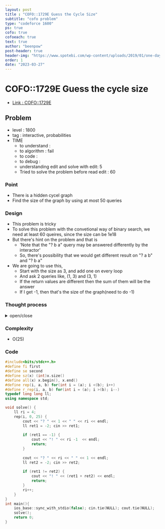 ```yaml
---
layout: post
title : "COFO::1729E Guess the Cycle Size"
subtitle: "cofo problem"
type: "codeforce 1600"
ps: true
cofo: true
cofoeach: true
text: true
author: "beenpow"
post-header: true
header-img: "https://www.spotebi.com/wp-content/uploads/2019/01/one-day-day-one-workout-motivation-spotebi.jpg"
order: 1
date: "2023-03-27"
---
```

# COFO::1729E Guess the cycle size
- [Link : COFO::1729E](https://codeforces.com/contest/1729/problem/E)


## Problem 

- level : 1800
- tag : interactive, probabilities
- TIME
  - to understand    : 
  - to algorithm     : fail
  - to code          : 
  - to debug         : 
  - understanding edit and solve with edit: 5
  - Tried to solve the problem before read edit : 60

### Point
- There is a hidden cycel graph
- Find the size of the graph by using at most 50 queries

### Design
- This problem is tricky
- To solve this problem with the convetional way of binary search, we need at least 60 queires, since the size can be 1e18
- But there's hint on the problem and that is
  - 'Note that the "? b a" query may be answered differently by the interactor'
  - So, there's possibility that we would get different result on "? a b" and "? b a"
- We are going to use this,
  - Start with the size as 3, and add one on every loop
  - And ask 2 queries like, (1, 3) and (3, 1) 
  - If the return values are different then the sum of them will be the answer
  - If I get -1, then that's the size of the graph(need to do -1)

### Thought process

<details>
<summary> open/close </summary>

<!-- above empty line should exist -->

<pre>
. 1개의 사이클이 있고 이 안에 n 개의 점이 존재한다.
. 3 <= n <= 1e18 < 2^60

-1 <--- max(a, b) > n

. 최대 50개의 쿼리 사용 가능
. n 개의 점이 있고, n 개의 점의 순서는 랜덤하다.
. 근데 이게 1부터 n까지의 숫자가 존재하는게 아닐듯? 그러면 그냥 -1 아닐때까지 찾으면 끝이니까

=> 문제의 쟁점은 쿼리의 갯수에 있었음
1e18 은 2^60 이라서, 이분탐색 돌리면 쿼리가 60개가 필요함.
하지만 현재 10개가 부족함.

결국, 쿼리 결과로 받아오는 길이로 조작해서 답을 찾아가야할듯??

원형 테이블에서 거리를 구하면 답을 얻을 수 있다?

쿼리의 리턴값이 
	- 짧은 쪽인 경우
	- 긴 쪽인 경우
. 근데 인덱스의 순서가 섞여있어서,,
. 근데 하나의 인덱스를 꽂고 나머지와의 거리를 구하는건 좋은 방법인듯
. 즉, 1번을 핀을 꽂아두고 1번과의 거리만 구하는 것
. 근데 이게 누가 누구랑 연결되어있는지 알 방법이 있나?
</pre>

</details>

### Complexity
- O(25)

### Code

```cpp
#include<bits/stdc++.h>
#define fi first
#define se second
#define sz(x) (int)x.size()
#define all(x) x.begin(), x.end()
#define rep(i, a, b) for(int i = (a); i <(b); i++)
#define r_rep(i, a, b) for(int i = (a); i >(b); i--)
typedef long long ll;
using namespace std;

void solve() {
    ll ri = 4;
    rep(i, 0, 25) {
        cout << "? " << 1 << " " << ri << endl;
        ll ret1 = -2; cin >> ret1;
        
        if (ret1 == -1) {
            cout << "! " << ri -1  << endl;
            return;
        }
        
        cout << "? " << ri << " " << 1 << endl;
        ll ret2 = -2; cin >> ret2;
        
        if (ret1 != ret2) {
            cout << "! " << (ret1 + ret2) << endl;
            return;
        }
        ri++;
    }
}
int main(){
    ios_base::sync_with_stdio(false); cin.tie(NULL); cout.tie(NULL);
    solve();
    return 0;
}
```
